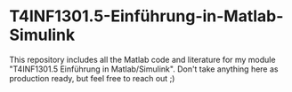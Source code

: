 # T4INF1301.5-Einführung-in-Matlab-Simulink

This repository includes all the Matlab code and literature for my module "T4INF1301.5 Einführung in Matlab/Simulink". Don't take anything here as production ready, but feel free to reach out ;)
